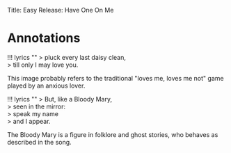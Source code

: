Title: Easy
Release: Have One On Me

# Annotations #

!!! lyrics ""
	> pluck every last daisy clean,  
	> till only I may love you.
	
This image probably refers to the traditional "loves me, loves me not" game played by an anxious lover.

!!! lyrics ""
	> But, like a Bloody Mary,  
	> seen in the mirror:  
	> speak my name  
	> and I appear.
	
The Bloody Mary is a figure in folklore and ghost stories, who behaves as described in the song.
